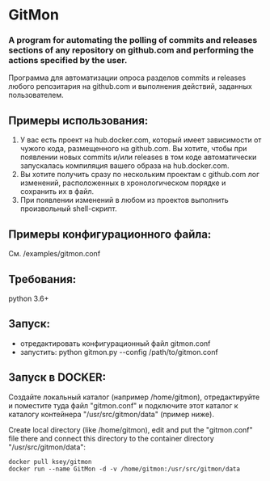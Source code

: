 # GitMon
### A program for automating the polling of commits and releases sections of any repository on github.com and performing the actions specified by the user.
Программа для автоматизации опроса разделов commits и releases любого репозитария на github.com и выполнения действий, заданных пользователем.

## Примеры использования:
   1) У вас есть проект на hub.docker.com, который имеет зависимости от чужого кода, размещенного на github.com.
      Вы хотите, чтобы при появлении новых commits и/или releases в том коде автоматически запускалась
      компиляция вашего образа на hub.docker.com.
   2) Вы хотите получить сразу по нескольким проектам с github.com лог изменений, расположенных
      в хронологическом порядке и сохранить их в файл.
   3) При появлении изменений в любом из проектов выполнить произвольный shell-скрипт.
   
## Примеры конфигурационного файла:
См. /examples/gitmon.conf

## Требования:
python 3.6+

## Запуск:
- отредактировать конфигурационный файл gitmon.conf
- запустить: python gitmon.py --config /path/to/gitmon.conf

## Запуск в DOCKER:

Создайте локальный каталог (например /home/gitmon), отредактируйте и поместите туда файл "gitmon.conf" и подключите этот каталог к каталогу контейнера "/usr/src/gitmon/data" (пример ниже).

Create local directory (like /home/gitmon), edit and put the "gitmon.conf" file there and connect this directory to the container directory "/usr/src/gitmon/data":
```
docker pull ksey/gitmon
docker run --name GitMon -d -v /home/gitmon:/usr/src/gitmon/data
```
